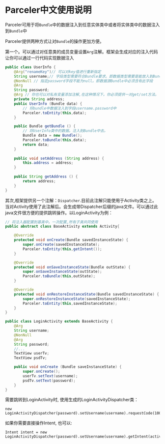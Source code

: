 # Parceler中文使用说明
Parceler可用于将<code>Bundle</code>中的数据注入到任意实体类中或者将实体类中的数据注入到<code>Bundle</code>中<br>

Parceler提供两种方式让对<code>Bundle</code>的操作更加方便。

第一个。可以通过对任意类的成员变量设置<code>Arg</code>注解。框架会生成对应的注入代码让你可以通过一行代码实现数据注入

```Java
public class UserInfo {
    @Arg("renameKey")// 可以对key值进行重新指定
    String username;// 字段类型需要符合Bundle要求。即数据类型需要是能放入到Bundle中类型
    @NonNull // 指定password字段不能为null。即数据源Bundle中必须含有此字段
    @Arg
    String password;
    @Arg // 你也可以对私有变量添加注解,在这种情况下。你必须提供一对get/set方法。
    private String address;
    public UserInfo (Bundle data) {
        // 将bundle中数据注入到字段username.password中
        Parceler.toEntity(this,data);
    }

    public Bundle getBundle () {
        // 将UserInfo类中的数据。注入到Bundle中去。
        Bundle data = new Bundle();
        Parceler.toBundle(this,data);
        return data;
    }
    
    public void setAddress (String address) {
        this.address = address;
    }
    
    public String getAddress () {
        return address;
    }
}
```

其次,框架提供另一个注解：<code>Dispatcher</code>.目前此注解只能使用于Activity类之上。
当对Activity使用了此注解后。会生成带Dispatcher后缀的java文件。可以通过此java文件很方便的提供跳转操作。以LoginActivity为例：

```Java
// 将注入器配置到基类中。一次配置,所有子类共同使用
public abstract class BaseActivity extends Activity{

    @Override
    protected void onCreate(Bundle savedInstanceState) {
        super.onCreate(savedInstanceState);
        Parceler.toEntity(this,getIntent());
    }

    @Override
    protected void onSaveInstanceState(Bundle outState) {
        super.onSaveInstanceState(outState);
        Parceler.toBundle(this,outState);
    }

    @Override
    protected void onRestoreInstanceState(Bundle savedInstanceState) {
        super.onRestoreInstanceState(savedInstanceState);
        Parceler.toEntity(this,savedInstanceState);
    }
}
```

```Java
public class LoginActivity extends BaseActivity {
    @Arg
    String username;
    @NonNull
    @Arg
    String password;
    //...
    TextView userTv;
    TextView psdTv;

    public void onCreate (Bundle saveInstanceState) {
        super.onCreate();
        userTv.setText(username);
        psdTv.setText(password);
    }
}
```

需要跳转到LoginActivity时, 使用生成的LoginActivityDispatcher类：

```
new LoginActivityDispatcher(password).setUsername(username).requestCode(100).start(activity);
```
如果你需要直接操作Intent, 也可以:
```
Intent intent = new LoginActivityDispatcher(password).setUsername(username).getIntent(activity);
```